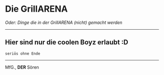 # Die GrillARENA
*Oder: Dinge die in der GrillARENA (nicht) gemacht werden*

---

## Hier sind nur die coolen Boyz erlaubt :D

`seriös ohne Ende`

---

MfG.,
**DER** Sören
